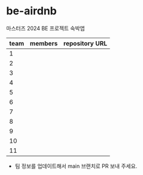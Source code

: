 # be-airdnb

마스터즈 2024 BE 프로젝트 숙박앱

| team | members | repository URL |
| ---- | ------- | -------------- |
| 1    |         |                |
| 2    |         |                |
| 3    |         |                |
| 4    |         |                |
| 5    |         |                |
| 6    |         |                |
| 7    |         |                |
| 8    |         |                |
| 9    |         |                |
| 10   |         |                |
| 11   |         |                |

- 팀 정보를 업데이트해서 main 브랜치로 PR 보내 주세요.
